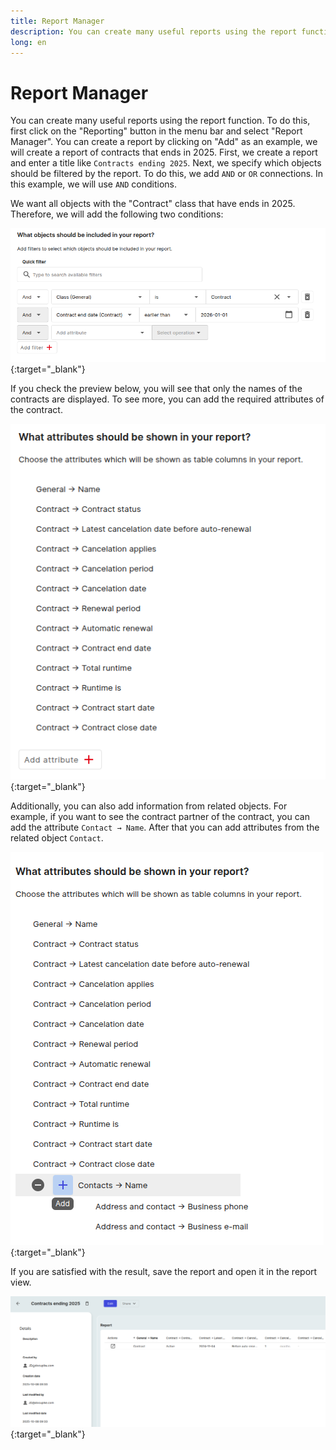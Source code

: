 ```yaml
---
title: Report Manager
description: You can create many useful reports using the report function. To do this, first click on the "Reporting" button in the menu bar.
long: en
---
```


# Report Manager

You can create many useful reports using the report function. To do this, first click on the "Reporting" button in the menu bar and select "Report Manager". You can create a report by clicking on "Add" as an example, we will create a report of contracts that ends in 2025. First, we create a report and enter a title like `Contracts ending 2025`. Next, we specify which objects should be filtered by the report. To do this, we add `AND` or `OR` connections. In this example, we will use `AND` conditions.

We want all objects with the "Contract" class that have ends in 2025. Therefore, we will add the following two conditions:

[![report-condition](../../img/screenshots/user/usecases/reports/report-create-with-filter.png)](../../img/screenshots/user/usecases/reports/report-create-with-filter.png){:target="_blank"}

If you check the preview below, you will see that only the names of the contracts are displayed. To see more, you can add the required attributes of the contract.

[![add-attributes](../../img/screenshots/user/usecases/reports/report-add-attributes.png)](../../img/screenshots/user/usecases/reports/report-add-attributes.png){:target="_blank"}

Additionally, you can also add information from related objects. For example, if you want to see the contract partner of the contract, you can add the attribute `Contact → Name`. After that you can add attributes from the related object `Contact`.

[![add-related-attributes](../../img/screenshots/user/usecases/reports/report-add-related-attributes.png)](../../img/screenshots/user/usecases/reports/report-add-related-attributes.png){:target="_blank"}

If you are satisfied with the result, save the report and open it in the report view.

[![report-view](../../img/screenshots/user/usecases/reports/report-view.png)](../../img/screenshots/user/usecases/reports/report-view.png){:target="_blank"}
